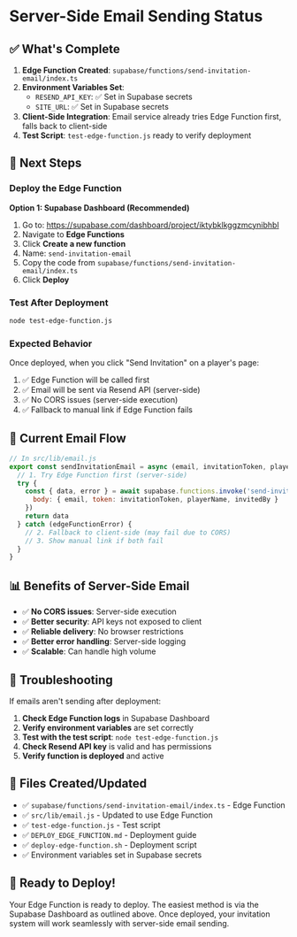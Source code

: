 # Server-Side Email Sending Status

## ✅ What's Complete

1. **Edge Function Created**: `supabase/functions/send-invitation-email/index.ts`
2. **Environment Variables Set**: 
   - `RESEND_API_KEY`: ✅ Set in Supabase secrets
   - `SITE_URL`: ✅ Set in Supabase secrets
3. **Client-Side Integration**: Email service already tries Edge Function first, falls back to client-side
4. **Test Script**: `test-edge-function.js` ready to verify deployment

## 🚀 Next Steps

### Deploy the Edge Function

**Option 1: Supabase Dashboard (Recommended)**
1. Go to: https://supabase.com/dashboard/project/iktybklkggzmcynibhbl
2. Navigate to **Edge Functions**
3. Click **Create a new function**
4. Name: `send-invitation-email`
5. Copy the code from `supabase/functions/send-invitation-email/index.ts`
6. Click **Deploy**

### Test After Deployment

```bash
node test-edge-function.js
```

### Expected Behavior

Once deployed, when you click "Send Invitation" on a player's page:
1. ✅ Edge Function will be called first
2. ✅ Email will be sent via Resend API (server-side)
3. ✅ No CORS issues (server-side execution)
4. ✅ Fallback to manual link if Edge Function fails

## 🔧 Current Email Flow

```javascript
// In src/lib/email.js
export const sendInvitationEmail = async (email, invitationToken, playerName, invitedBy) => {
  // 1. Try Edge Function first (server-side)
  try {
    const { data, error } = await supabase.functions.invoke('send-invitation-email', {
      body: { email, token: invitationToken, playerName, invitedBy }
    })
    return data
  } catch (edgeFunctionError) {
    // 2. Fallback to client-side (may fail due to CORS)
    // 3. Show manual link if both fail
  }
}
```

## 📊 Benefits of Server-Side Email

- ✅ **No CORS issues**: Server-side execution
- ✅ **Better security**: API keys not exposed to client
- ✅ **Reliable delivery**: No browser restrictions
- ✅ **Better error handling**: Server-side logging
- ✅ **Scalable**: Can handle high volume

## 🐛 Troubleshooting

If emails aren't sending after deployment:

1. **Check Edge Function logs** in Supabase Dashboard
2. **Verify environment variables** are set correctly
3. **Test with the test script**: `node test-edge-function.js`
4. **Check Resend API key** is valid and has permissions
5. **Verify function is deployed** and active

## 📝 Files Created/Updated

- ✅ `supabase/functions/send-invitation-email/index.ts` - Edge Function
- ✅ `src/lib/email.js` - Updated to use Edge Function
- ✅ `test-edge-function.js` - Test script
- ✅ `DEPLOY_EDGE_FUNCTION.md` - Deployment guide
- ✅ `deploy-edge-function.sh` - Deployment script
- ✅ Environment variables set in Supabase secrets

## 🎯 Ready to Deploy!

Your Edge Function is ready to deploy. The easiest method is via the Supabase Dashboard as outlined above. Once deployed, your invitation system will work seamlessly with server-side email sending. 